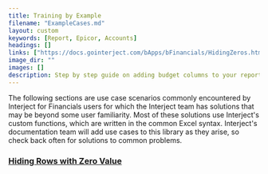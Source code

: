 ```yaml
---
title: Training by Example
filename: "ExampleCases.md"
layout: custom
keywords: [Report, Epicor, Accounts]
headings: []
links: ["https://docs.gointerject.com/bApps/bFinancials/HidingZeros.html"]
image_dir: ""
images: []
description: Step by step guide on adding budget columns to your report templates.
---
```


The following sections are use case scenarios commonly encountered by Interject for Financials users for which the Interject team has solutions that may be beyond some user familiarity. Most of these solutions use Interject's custom functions, which are written in the common Excel syntax. Interject's documentation team will add use cases to this library as they arise, so check back often for solutions to common problems.


 <h3><a href="https://docs.gointerject.com/bApps/bFinancials/HidingZeros.html">Hiding Rows with Zero Value</a></h3>

